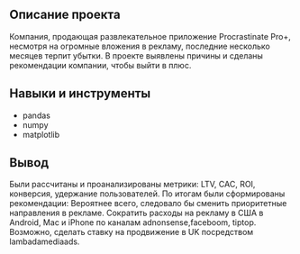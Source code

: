 ## Описание проекта
Компания, продающая развлекательное приложение Procrastinate Pro+, несмотря на огромные вложения в рекламу, последние несколько месяцев терпит убытки. В проекте выявлены причины и сделаны рекомендации компании, чтобы выйти в плюс. 

## Навыки и инструменты
* pandas
* numpy
* matplotlib

## Вывод
Были рассчитаны и проанализированы метрики: LTV, CAC, ROI, конверсия, удержание пользователей. По итогам были сформированы рекомендации: 
Вероятнее всего, следовало бы сменить приоритетные направления в рекламе. Сократить расходы на рекламу в США в Аndroid, Mac и iPhone по каналам adnonsense,faceboom, tiptop. Возможно, сделать ставку на продвижение в UK посредством lambadamediaads.

